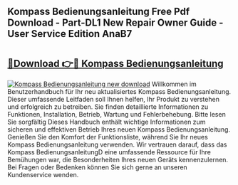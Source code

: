 ## Kompass Bedienungsanleitung Free Pdf Download - Part-DL1 New Repair Owner Guide - User Service Edition AnaB7

# <h2><a href="http://df3ttho.blite.top/?on=Kompass+Bedienungsanleitung">🔗Download 👉🔴 Kompass Bedienungsanleitung</a></h2>

[![Kompass Bedienungsanleitung new download](https://i.imgur.com/lujVjoI.png)](http://df3ttho.blite.top/?on=Kompass+Bedienungsanleitung)
Willkommen im Benutzerhandbuch für Ihr neu aktualisiertes Kompass Bedienungsanleitung. Dieser umfassende Leitfaden soll Ihnen helfen, Ihr Produkt zu verstehen und erfolgreich zu betreiben. Sie finden detaillierte Informationen zu Funktionen, Installation, Betrieb, Wartung und Fehlerbehebung. Bitte lesen Sie sorgfältig Dieses Handbuch enthält wichtige Informationen zum sicheren und effektiven Betrieb Ihres neuen Kompass Bedienungsanleitung. Genießen Sie den Komfort der Funktionsliste, während Sie Ihr neues Kompass Bedienungsanleitung verwenden. Wir vertrauen darauf, dass das Kompass BedienungsanleitungD eine umfassende Ressource für Ihre Bemühungen war, die Besonderheiten Ihres neuen Geräts kennenzulernen. Bei Fragen oder Bedenken können Sie sich gerne an unseren Kundenservice wenden.
